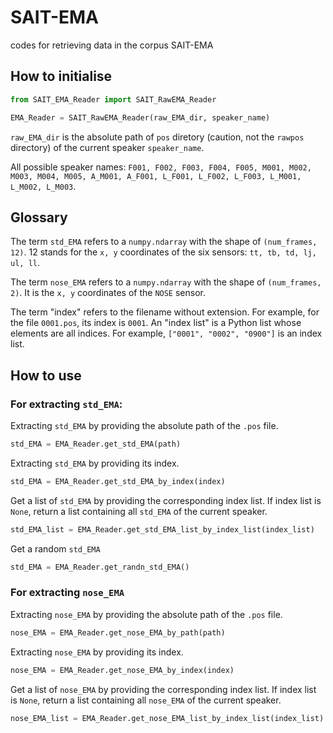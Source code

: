 # SAIT-EMA
codes for retrieving data in the corpus SAIT-EMA

## How to initialise

```Python
from SAIT_EMA_Reader import SAIT_RawEMA_Reader

EMA_Reader = SAIT_RawEMA_Reader(raw_EMA_dir, speaker_name)
```

`raw_EMA_dir` is the absolute path of `pos` diretory (caution, not the `rawpos` directory) of the current speaker `speaker_name`.

All possible speaker names: `F001, F002, F003, F004, F005, M001, M002, M003, M004, M005, A_M001, A_F001, L_F001, L_F002, L_F003, L_M001, L_M002, L_M003`.


## Glossary

The term `std_EMA` refers to a `numpy.ndarray` with the shape of `(num_frames, 12)`. 12 stands for the `x, y` coordinates of the six sensors: `tt, tb, td, lj, ul, ll`.

The term `nose_EMA` refers to a `numpy.ndarray` with the shape of `(num_frames, 2)`. It is the `x, y` coordinates of the `NOSE` sensor.

The term "index" refers to the filename without extension. For example, for the file `0001.pos`, its index is `0001`. An "index list" is a Python list whose elements are all indices. For example, `["0001", "0002", "0900"]` is an index list.


## How to use

### For extracting `std_EMA`:

Extracting `std_EMA` by providing the absolute path of the `.pos` file.
```Python
std_EMA = EMA_Reader.get_std_EMA(path)
```

Extracting `std_EMA` by providing its index.
```Python
std_EMA = EMA_Reader.get_std_EMA_by_index(index)
```

Get a list of `std_EMA` by providing the corresponding index list.
If index list is `None`, return a list containing all `std_EMA` of the current speaker.
```Python
std_EMA_list = EMA_Reader.get_std_EMA_list_by_index_list(index_list)
```

Get a random `std_EMA`
```Python
std_EMA = EMA_Reader.get_randn_std_EMA()
```


### For extracting `nose_EMA`

Extracting `nose_EMA` by providing the absolute path of the `.pos` file.
```Python
nose_EMA = EMA_Reader.get_nose_EMA_by_path(path)
```

Extracting `nose_EMA` by providing its index.
```Python
nose_EMA = EMA_Reader.get_nose_EMA_by_index(index)
```

Get a list of `nose_EMA` by providing the corresponding index list.
If index list is `None`, return a list containing all `nose_EMA` of the current speaker.
```Python
nose_EMA_list = EMA_Reader.get_nose_EMA_list_by_index_list(index_list)
```